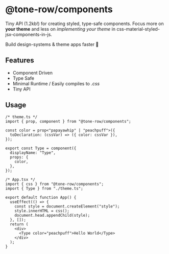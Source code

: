 # @tone-row/components

Tiny API (1.2kb!) for creating styled, type-safe components. Focus more on **your theme** and less on _implementing your theme_ in css-material-styled-jsx-components-in-js.

Build design-systems & theme apps faster 🤘

## Features

- Component Driven
- Type Safe
- Minimal Runtime / Easily compiles to _.css_
- Tiny API

## Usage

```tsx
/* theme.ts */
import { prop, component } from "@tone-row/components";

const color = prop<"papayawhip" | "peachpuff">({
  toDeclaration: (cssVar) => ({ color: cssVar }),
});

export const Type = component({
  displayName: "Type",
  props: {
    color,
  },
});

/* App.tsx */
import { css } from "@tone-row/components";
import { Type } from "./theme.ts";

export default function App() {
  useEffect(() => {
    const style = document.createElement("style");
    style.innerHTML = css();
    document.head.appendChild(style);
  }, []);
  return (
    <div>
      <Type color="peachpuff">Hello World</Type>
    </div>
  );
}
```
